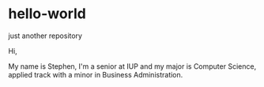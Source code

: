 # hello-world
just another repository

Hi,

My name is Stephen, I'm a senior at IUP and my major is Computer Science, applied track with a minor in Business Administration.
